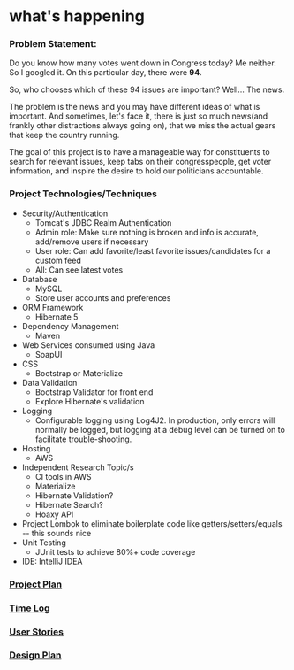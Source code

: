 # what's happening

### Problem Statement:

Do you know how many votes went down in Congress today? Me neither.
So I googled it. On this particular day, there were <b>94</b>.

So, who chooses which of these 94 issues are important? Well... The news.

The problem is the news and you may have different ideas of
what is important. And sometimes, let's face it, there is just
so much news(and frankly other distractions always going on),
that we miss the actual gears that keep the country running.

The goal of this project is to have a manageable way for
constituents to search for relevant issues, keep tabs on
their congresspeople, get voter information, and
inspire the desire to hold our politicians accountable.

### Project Technologies/Techniques 

* Security/Authentication
  * Tomcat's JDBC Realm Authentication
  * Admin role: Make sure nothing is broken and info is accurate, add/remove users if necessary
  * User role: Can add favorite/least favorite issues/candidates for a custom feed
  * All: Can see latest votes
* Database
  * MySQL
  * Store user accounts and preferences
* ORM Framework
  * Hibernate 5
* Dependency Management
  * Maven
* Web Services consumed using Java
  * SoapUI
* CSS 
  * Bootstrap or Materialize
* Data Validation
  * Bootstrap Validator for front end
  * Explore Hibernate's validation
* Logging
  * Configurable logging using Log4J2. In production, only errors will normally be logged, but logging at a debug level can be turned on to facilitate trouble-shooting. 
* Hosting
  * AWS
* Independent Research Topic/s
  * CI tools in AWS
  * Materialize
  * Hibernate Validation?
  * Hibernate Search?
  * Hoaxy API
* Project Lombok to eliminate boilerplate code like getters/setters/equals -- this sounds nice
* Unit Testing
  * JUnit tests to achieve 80%+ code coverage 
* IDE: IntelliJ IDEA

### [Project Plan](ProjectPlan.md)

### [Time Log](TimeLog.md)

### [User Stories](UserStories.md)

### [Design Plan](DesignDocuments/wireframes)


